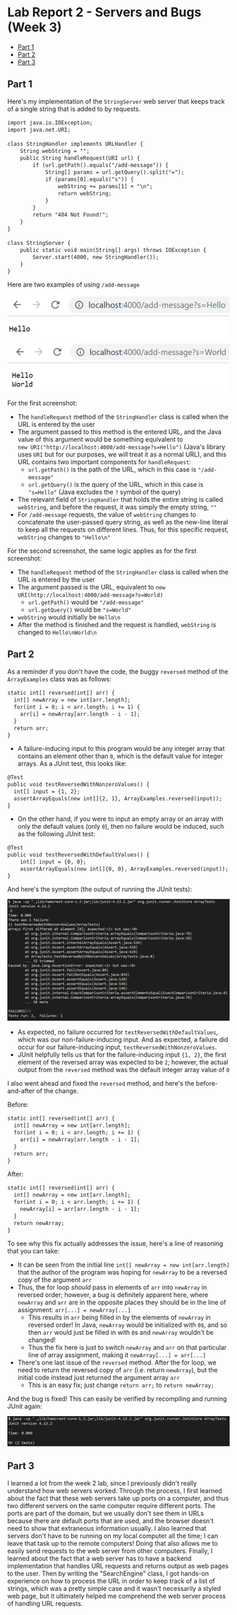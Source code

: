 # Lab Report 2 - Servers and Bugs (Week 3)
* [Part 1](https://k3liang.github.io/cse15l-lab-reports/lab2.html#part-1)
* [Part 2](https://k3liang.github.io/cse15l-lab-reports/lab2.html#part-2)
* [Part 3](https://k3liang.github.io/cse15l-lab-reports/lab2.html#part-3)

## Part 1
Here's my implementation of the `StringServer` web server that keeps track of a single string that is added to by requests.

```
import java.io.IOException;
import java.net.URI;

class StringHandler implements URLHandler {
    String webString = "";
    public String handleRequest(URI url) {
        if (url.getPath().equals("/add-message")) {
            String[] params = url.getQuery().split("=");
            if (params[0].equals("s")) {
                webString += params[1] + "\n";
                return webString;
            }
        } 
        return "404 Not Found!";
    }
}

class StringServer {
    public static void main(String[] args) throws IOException {
        Server.start(4000, new StringHandler());
    }
}
```

Here are two examples of using `/add-message`

![](stringserver_s1.png)
![](stringserver_s2.png)

For the first screenshot:
* The `handleRequest` method of the `StringHandler` class is called when the URL is entered by the user
* The argument passed to this method is the entered URL, and the Java value of this argument would be something equivalent to  
`new URI("http://localhost:4000/add-message?s=Hello")` (Java's library uses `URI` but for our purposes, we will treat it as a normal URL), and this URL contains two important components for `handleRequest`:
    * `url.getPath()` is the path of the URL, which in this case is `"/add-message"`
    * `url.getQuery()` is the query of the URL, which in this case is `"s=Hello"` (Java excludes the `?` symbol of the query)
* The relevant field of `StringHandler` that holds the entire string is called `webString`, and before the request, it was simply the empty string, `""`
* For `/add-message` requests, the value of `webString` changes to concatenate the user-passed query string, as well as the new-line literal to keep all the requests on different lines. Thus, for this specific request, `webString` changes to `"Hello\n"`

For the second screenshot, the same logic applies as for the first screenshot:
* The `handleRequest` method of the `StringHandler` class is called when the URL is entered by the user
* The argument passed is the URL, equivalent to `new URI(http://localhost:4000/add-message?s=World)`
    * `url.getPath()` would be `"/add-message"`
    * `url.getQuery()` would be `"s=World"`
* `webString` would initially be `Hello\n`
* After the method is finished and the request is handled, `webString` is changed to `Hello\nWorld\n`

## Part 2
As a reminder if you don't have the code, the buggy `reversed` method of the `ArrayExamples` class was as follows:

```
static int[] reversed(int[] arr) {
  int[] newArray = new int[arr.length];
  for(int i = 0; i < arr.length; i += 1) {
    arr[i] = newArray[arr.length - i - 1];
  }
  return arr;
}
```

* A failure-inducing input to this program would be any integer array that contains an element other than `0`, which is the default value for integer arrays. As a JUnit test, this looks like:

```
@Test
public void testReversedWithNonzeroValues() {
  int[] input = {1, 2};
  assertArrayEquals(new int[]{2, 1}, ArrayExamples.reversed(input));
}
```

* On the other hand, if you were to input an empty array or an array with only the default values (only `0`), then no failure would be induced, such as the following JUnit test:

```
@Test
public void testReversedWithDefaultValues() {
    int[] input = {0, 0};
    assertArrayEquals(new int[]{0, 0}, ArrayExamples.reversed(input));
}
```

And here's the symptom (the output of running the JUnit tests):

![](buggy_reversed_symptoms.png)
* As expected, no failure occurred for `testReversedWithDefaultValues`, which was our non-failure-inducing input. And as expected, a failure did occur for our failure-inducing input, `testReversedWithNonzeroValues`.
* JUnit helpfully tells us that for the failure-inducing input `{1, 2}`, the first element of the reversed array was expected to be `2`; however, the actual output from the `reversed` method was the default integer array value of `0`

I also went ahead and fixed the `reversed` method, and here's the before-and-after of the change.

Before:

```
static int[] reversed(int[] arr) {
  int[] newArray = new int[arr.length];
  for(int i = 0; i < arr.length; i += 1) {
    arr[i] = newArray[arr.length - i - 1];
  }
  return arr;
}
```

After:

```
static int[] reversed(int[] arr) {
  int[] newArray = new int[arr.length];
  for(int i = 0; i < arr.length; i += 1) {
    newArray[i] = arr[arr.length - i - 1];
  }
  return newArray;
}
```

To see why this fix actually addresses the issue, here's a line of reasoning that you can take:
* It can be seen from the initial line `int[] newArray = new int[arr.length]` that the author of the program was hoping for `newArray` to be a reversed copy of the argument `arr`
* Thus, the for loop *should* pass in elements of `arr` into `newArray` in reversed order; however, a bug is definitely apparent here, where `newArray` and `arr` are in the opposite places they should be in the line of assignment: `arr[...] = newArray[...]`
    * This results in `arr` being filled in by the elements of `newArray` in reversed order! In Java, `newArray` would be initialized with `0`s, and so then `arr` would just be filled in with `0`s and `newArray` wouldn't be changed!
    * Thus the fix here is just to switch `newArray` and `arr` on that particular line of array assignment, making it `newArray[...] = arr[...]`
* There's one last issue of the `reversed` method. After the for loop, we need to return the reversed copy of `arr` (i.e. return `newArray`), but the initial code instead just returned the argument array `arr` 
    * This is an easy fix; just change `return arr;` to `return newArray;`

And the bug is fixed! This can easily be verified by recompiling and running JUnit again:

![](fixed_reversed_symptoms.png)

## Part 3
I learned a lot from the week 2 lab, since I previously didn't really understand how web servers worked. Through the process, I first learned about the fact that these web servers take up ports on a computer, and thus two different servers on the same computer require different ports. The ports are part of the domain, but we usually don't see them in URLs because there are default ports that are used, and the browser doesn't need to show that extraneous information usually. I also learned that servers don't have to be running on my local computer all the time; I can leave that task up to the remote computers! Doing that also allows me to easily send requests to the web server from other computers. Finally, I learned about the fact that a web server has to have a backend implementation that handles URL requests and returns output as web pages to the user. Then by writing the "SearchEngine" class, I got hands-on experience on how to process the URL in order to keep track of a list of strings, which was a pretty simple case and it wasn't necessarily a styled web page, but it ultimately helped me comprehend the web server process of handling URL requests.
